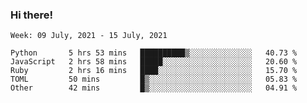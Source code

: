 ### Hi there!

<!--START_SECTION:waka-->
```text
Week: 09 July, 2021 - 15 July, 2021

Python       5 hrs 53 mins   ██████████▒░░░░░░░░░░░░░░   40.73 % 
JavaScript   2 hrs 58 mins   █████░░░░░░░░░░░░░░░░░░░░   20.60 % 
Ruby         2 hrs 16 mins   ████░░░░░░░░░░░░░░░░░░░░░   15.70 % 
TOML         50 mins         █▒░░░░░░░░░░░░░░░░░░░░░░░   05.83 % 
Other        42 mins         █▒░░░░░░░░░░░░░░░░░░░░░░░   04.91 % 
```
<!--END_SECTION:waka-->

